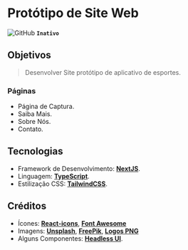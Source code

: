 # Protótipo de Site Web
![GitHub](https://img.icons8.com/fluency/24/github.png) **`Inativo`**

## Objetivos

>Desenvolver Site protótipo de aplicativo de esportes.

### Páginas

- Página de Captura.
- Saiba Mais.
- Sobre Nós.
- Contato.

## Tecnologias

- Framework de Desenvolvimento: [**NextJS**][Next].
- Linguagem: [**TypeScript**][Type].
- Estilização CSS: [**TailwindCSS**][Tail].

[Next]: https://nextjs.org/
[Type]: https://www.typescriptlang.org/
[Tail]: https://tailwindcss.com/

## Créditos

- Ícones: [**React-icons**][IconsRI], [**Font Awesome**][IconsFa]
- Imagens: [**Unsplash**][Plash], [**FreePik**][Pik], [**Logos PNG**][Logos]
- Alguns Componentes: [**Headless UI**][Head].

[IconsRI]: https://react-icons.github.io/react-icons/
[IconsFa]: https://fontawesome.com/
[Plash]: https://unsplash.com/pt-br
[Logos]: https://logospng.org/
[Pik]: https://br.freepik.com/
[Head]: https://headlessui.com/
